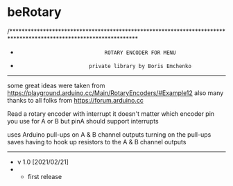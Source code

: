 # beRotary
/******************************************************************************************************************
 *                                 ROTARY ENCODER FOR MENU
 *                            private library by Boris Emchenko
 * ****************************************************************************************************************
   some great ideas were taken from https://playground.arduino.cc/Main/RotaryEncoders/#Example12
   also many thanks to all folks from https://forum.arduino.cc
   
   Read a rotary encoder with interrupt
   it doesn't matter which encoder pin you use for A or B
   but pinA should support interrupts

   uses Arduino pull-ups on A & B channel outputs
   turning on the pull-ups saves having to hook up resistors
   to the A & B channel outputs
 * ****************************************************************************************************************
 * v 1.0 [2021/02/21]
 *  - first release
